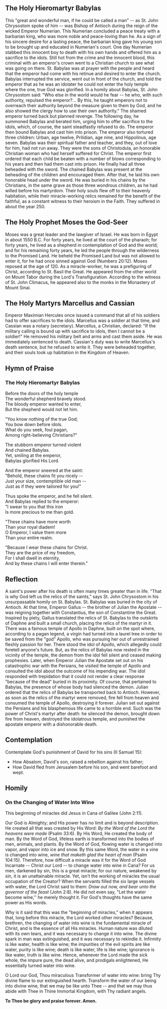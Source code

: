 ## The Holy Hieromartyr Babylas

This "great and wonderful man, if he could be called a man" -- as St. John Chrysostom spoke of him -- was Bishop of Antioch during the reign of the wicked Emperor Numerian. This Numerian concluded a peace treaty with a barbarian king, who was more noble and peace-loving than he. As a sign of his sincere desire for a lasting peace, the barbarian king gave his young son to be brought up and educated in Numerian's court. One day Numerian stabbed this innocent boy to death with his own hands and offered him as a sacrifice to the idols. Still hot from the crime and the innocent blood, this criminal with an emperor's crown went to a Christian church to see what was going on there. St. Babylas was at prayer with the people and heard that the emperor had come with his retinue and desired to enter the church. Babylas interrupted the service, went out in front of the church, and told the emperor that as he was an idolater he could not enter the holy temple where the one, true God was glorified. In a homily about Babylas, St. John Chrysostom said: "Who else in the world would he fear -- he who, with such authority, repulsed the emperor?… By this, he taught emperors not to overreach their authority beyond the measure given to them by God, and he also showed the clergy how to use their own authority." The shamed emperor turned back but planned revenge. The following day, he summoned Babylas and berated him, urging him to offer sacrifice to the idols, which, of course, the saint steadfastly refused to do. The emperor then bound Babylas and cast him into prison. The emperor also tortured three children: Urban, age twelve, Prilidian, age nine, and Hippolinus, age seven. Babylas was their spiritual father and teacher, and they, out of love for him, had not run away. They were the sons of Christodula, an honorable Christian woman who had herself suffered for Christ. The emperor first ordered that each child be beaten with a number of blows corresponding to his years and then had them cast into prison. He finally had all three beheaded with the sword. The chained Babylas was present at the beheading of the children and encouraged them. After that, he laid his own honorable head under the sword. He was buried in his chains by the Christians, in the same grave as those three wondrous children, as he had willed before his martyrdom. Their holy souls flew off to their heavenly habitation, while their miracle-working relics remained for the benefit of the faithful, as a constant witness to their heroism in the Faith. They suffered in about the year 250.

## The Holy Prophet Moses the God-Seer

Moses was a great leader and the lawgiver of Israel. He was born in Egypt in about 1550 B.C. For forty years, he lived at the court of the pharaoh; for forty years, he lived as a shepherd in contemplation of God and the world; and for his remaining forty years, he led the people through the wilderness to the Promised Land. He beheld the Promised Land but was not allowed to enter it, for he had once sinned against God (Numbers 20:12). Moses reposed at the age of 120. As a miracle-worker, he was a prefiguring of Christ, according to St. Basil the Great. He appeared from the other world on Mount Tabor during the Lord's Transfiguration. According to the witness of St. John Climacus, he appeared also to the monks in the Monastery of Mount Sinai.

## The Holy Martyrs Marcellus and Cassian

Emperor Maximian Hercules once issued a command that all of his soldiers had to offer sacrifices to the idols. Marcellus was a soldier at that time, and Cassian was a notary (secretary). Marcellus, a Christian, declared: "If the military calling is bound up with sacrifice to idols, then I cannot be a soldier!" He removed his military belt and arms and cast them aside. He was immediately sentenced to death. Cassian's duty was to write Marcellus's death sentence, but he refused to write it. They were beheaded together, and their souls took up habitation in the Kingdom of Heaven.

## Hymn of Praise

### The Holy Hieromartyr Babylas

Before the doors of the holy temple  
The wonderful shepherd bravely stood.  
The bloody emperor wanted to enter,  
But the shepherd would not let him.  

"You know nothing of the true God;  
You bow down before idols.  
What do you seek, foul pagan,  
Among right-believing Christians?"  

The stubborn emperor turned violent  
And chained Babylas.  
Yet, smiling at the emperor,  
Babylas glorified His Lord.  

And the emperor sneered at the saint:  
"Behold, these chains fit you nicely --  
Just your size, contemptible old man --  
Just as if they were tailored for you!"  

Thus spoke the emperor, and he fell silent.  
And Babylas replied to the emperor:  
"I swear to you that this iron  
Is more precious to me than gold.  

"These chains have more worth  
Than your royal diadem!  
O Emperor, I value them more  
Than your entire realm.  

"Because I wear these chains for Christ.  
They are the price of my freedom,  
For I shall dwell in eternity,  
And by these chains I will enter therein."  

## Reflection

A saint's power after his death is often many times greater than in life. "That is why God left us the relics of the saints," says St. John Chrysostom in his unsurpassable homily on St. Babylas. St. Babylas was buried in the city of Antioch. At that time, Emperor Gallus -- the brother of Julian the Apostate -- was reigning together with Constantius, the son of Constantine the Great. Inspired by piety, Gallus translated the relics of St. Babylas to the outskirts of Daphne and built a small church, placing the relics of the martyr in it. There was a famous temple of Apollo in Daphne, built on the spot where, according to a pagan legend, a virgin had turned into a laurel tree in order to be saved from the "god" Apollo, who was pursuing her out of unrestrained fleshly passion for her. There stood the idol of Apollo, which allegedly could foretell anyone's future. But, as the relics of Babylas now rested in the vicinity of the temple, the demon from the idol fell silent and ceased making prophesies. Later, when Emperor Julian the Apostate set out on his catastrophic war with the Persians, he visited the temple of Apollo and consulted the idol about the outcome of his impending war. The idol responded with trepidation that it could not render a clear response "because of the dead" buried in its proximity. Of course, that pertained to Babylas, the presence of whose body had silenced the demon. Julian ordered that the relics of Babylas be transported back to Antioch. However, as soon as the relics of the martyr were removed, fire fell from heaven and consumed the temple of Apollo, destroying it forever. Julian set out against the Persians and his blasphemous life came to a horrible end. Such was the power of Christ's martyr after death: he silenced the demon, brought down fire from heaven, destroyed the idolatrous temple, and punished the apostate emperor with a dishonorable death.

## Contemplation

Contemplate God's punishment of David for his sins (II Samuel 15):

- How Absalom, David's son, raised a rebellion against his father;  
- How David fled from Jerusalem before his son, and went barefoot and wept.

## Homily

### On the Changing of Water Into Wine

This beginning of miracles did Jesus in Cana of Galilee (John 2:11).

Our God is Almighty; and His power has no limit and is beyond description. He created all that was created by His Word: *By the Word of the Lord the heavens were made* (Psalm 33:6). By His Word, He created the body of man. By the Word of God, lifeless earth is transformed into the bodies of men, animals, and plants. By the Word of God, flowing water is changed into vapor, and vapor into ice and snow. By this same Word, the water in a vine is changed into wine, *wine that maketh glad the heart of man* (Psalm 104:15). Therefore, how difficult a miracle was it for the Word of God Incarnate -- Christ our Lord -- to change water into wine in Cana? For us men, darkened by sin, this is a great miracle; for our nature, weakened by sin, it is an unattainable miracle. Yet, isn't the working of miracles the usual occupation of the Creator? When the servants filled the six large vessels with water, the Lord Christ said to them: *Draw out now, and bear unto the governor of the feast* (John 2:8). He did not even say, "Let the water become wine,'' he merely thought it. For God's thoughts have the same power as His words.  

Why is it said that this was the "beginning of miracles," when it appears that, long before this miracle, the Lord worked other miracles? Because, brethren, the changing of water into wine is the fundamental miracle of Christ, and is the essence of all His miracles. Human nature was diluted with its own tears, and it was necessary to change it into wine. The divine spark in man was extinguished, and it was necessary to rekindle it. Infirmity is like water, health is like wine; the impurities of the evil spirits are like water, purity is like wine; death is like water, life is like wine; ignorance is like water, truth is like wine. Hence, whenever the Lord made the sick whole, the impure pure, the dead alive, and prodigals enlightened, He essentially turned water into wine.  

O Lord our God, Thou miraculous Transformer of water into wine: bring Thy divine flame to our extinguished hearth. Transform the water of our being into divine wine, that we may be like unto Thee -- and that we may thus abide with Thee in Thine Immortal Kingdom, with Thy radiant angels.  

**To Thee be glory and praise forever. Amen.**  
